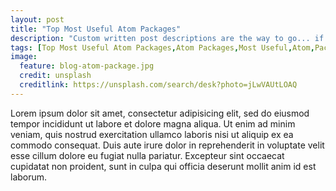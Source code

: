 ```yaml
---
layout: post
title: "Top Most Useful Atom Packages"
description: "Custom written post descriptions are the way to go... if you're not lazy."
tags: [Top Most Useful Atom Packages,Atom Packages,Most Useful,Atom,Packages,Delete Lines]
image:
  feature: blog-atom-package.jpg
  credit: unsplash
  creditlink: https://unsplash.com/search/desk?photo=jLwVAUtLOAQ
---
```


Lorem ipsum dolor sit amet, consectetur adipisicing elit, sed do eiusmod tempor incididunt ut labore et dolore magna aliqua. Ut enim ad minim veniam, quis nostrud exercitation ullamco laboris nisi ut aliquip ex ea commodo consequat. Duis aute irure dolor in reprehenderit in voluptate velit esse cillum dolore eu fugiat nulla pariatur. Excepteur sint occaecat cupidatat non proident, sunt in culpa qui officia deserunt mollit anim id est laborum.
